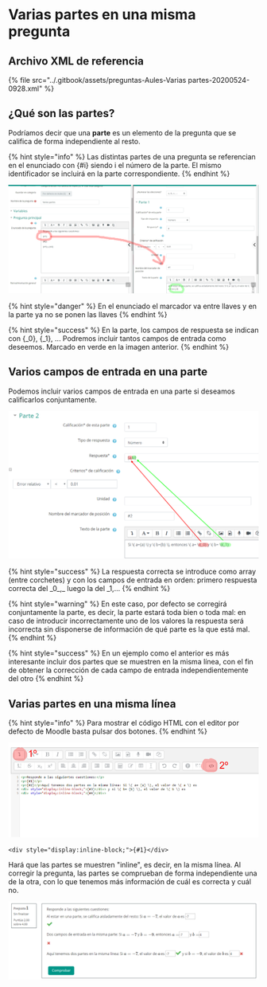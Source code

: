 # Varias partes en una misma pregunta

## Archivo XML de referencia

{% file src="../.gitbook/assets/preguntas-Aules-Varias partes-20200524-0928.xml" %}

## ¿Qué son las partes?

Podríamos decir que una **parte** es un elemento de la pregunta que se califica de forma independiente al resto.

{% hint style="info" %}
Las distintas partes de una pregunta se referencian en el enunciado con {#i} siendo i el número de la parte. El mismo identificador se incluirá en la parte correspondiente.
{% endhint %}

![](<../.gitbook/assets/image (86).png>)

{% hint style="danger" %}
En el enunciado el marcador va entre llaves y en la parte ya no se ponen las llaves
{% endhint %}

{% hint style="success" %}
En la parte, los campos de respuesta se indican con {\_0}, {\_1}, ... Podremos incluir tantos campos de entrada como deseemos. Marcado en verde en la imagen anterior.
{% endhint %}

## Varios campos de entrada en una parte

&#x20;Podemos incluir varios campos de entrada en una parte si deseamos calificarlos conjuntamente.

![](<../.gitbook/assets/image (110).png>)

{% hint style="success" %}
La respuesta correcta se introduce como array (entre corchetes) y con los campos de entrada en orden: primero respuesta correcta del \_0_,_ luego la del \_1,...
{% endhint %}

{% hint style="warning" %}
En este caso, por defecto se corregirá conjuntamente la parte, es decir, la parte estará toda bien o toda mal: en caso de introducir incorrectamente uno de los valores la respuesta será incorrecta sin disponerse de información de qué parte es la que está mal.
{% endhint %}

{% hint style="success" %}
En un ejemplo como el anterior es más interesante incluir dos partes que se muestren en la misma línea, con el fin de obtener la corrección de cada campo de entrada independientemente del otro
{% endhint %}

## Varias partes en una misma línea

{% hint style="info" %}
Para mostrar el código HTML con el editor por defecto de Moodle basta pulsar dos botones.
{% endhint %}

![](<../.gitbook/assets/image (66).png>)

```
<div style="display:inline-block;">{#1}</div>
```

Hará que las partes se muestren "inline", es decir, en la misma línea. Al corregir la pregunta, las partes se comprueban de forma independiente una de la otra, con lo que tenemos más información de cuál es correcta y cuál no.

![](<../.gitbook/assets/image (64).png>)
